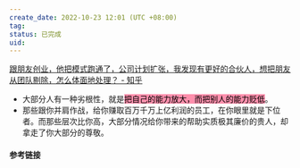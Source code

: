 ```yaml
---
create_date: 2022-10-23 12:01 (UTC +08:00)
tag: 
status: 已完成  
uid: 
---
```


[ 跟朋友创业，他把模式跑通了，公司计划扩张，我发现有更好的合伙人，想把朋友从团队剔除，怎么体面地处理？ - 知乎](https://www.zhihu.com/question/544921694/answer/2609087004)

- 大部分人有一种劣根性，就是<mark style="background: #FF5582A6;">把自己的能力放大，而把别人的能力贬低</mark>。
- 那些跟你并肩作战，给你赚取百万千万上亿利润的员工，在你眼里就是下位者。而那些层次比你高，大部分情况给你带来的帮助实质极其廉价的贵人，却拿走了你大部分的尊敬。

#### 参考链接